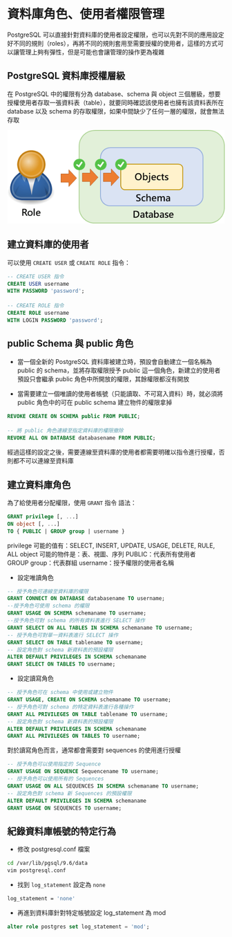 # 資料庫角色、使用者權限管理

PostgreSQL 可以直接針對資料庫的使用者設定權限，也可以先對不同的應用設定好不同的規則（roles），再將不同的規則套用至需要授權的使用者，這樣的方式可以讓管理上夠有彈性，但是可能也會讓管理的操作更為複雜

## PostgreSQL 資料庫授權層級

在 PostgreSQL 中的權限有分為 database、schema 與 object 三個層級，想要授權使用者存取一張資料表（table），就要同時確認該使用者也擁有該資料表所在 database 以及 schema 的存取權限，如果中間缺少了任何一層的權限，就會無法存取

![psql-11](./psql/psql-11.png "psql-11")

## 建立資料庫的使用者

可以使用 `CREATE USER` 或 `CREATE ROLE` 指令：

```sql
-- CREATE USER 指令
CREATE USER username
WITH PASSWORD 'password';

-- CREATE ROLE 指令
CREATE ROLE username
WITH LOGIN PASSWORD 'password';
```

## public Schema 與 public 角色

- 當一個全新的 PostgreSQL 資料庫被建立時，預設會自動建立一個名稱為 public 的 schema，並將存取權限授予 public 這一個角色，新建立的使用者預設只會繼承 public 角色中所開放的權限，其餘權限都沒有開放

- 當需要建立一個唯讀的使用者帳號（只能讀取、不可寫入資料）時，就必須將 public 角色中的可在 public schema 建立物件的權限拿掉

```sql
REVOKE CREATE ON SCHEMA public FROM PUBLIC;

-- 將 public 角色連線至指定資料庫的權限撤除
REVOKE ALL ON DATABASE databasename FROM PUBLIC;
```

經過這樣的設定之後，需要連線至資料庫的使用者都需要明確以指令進行授權，否則都不可以連線至資料庫

## 建立資料庫角色

為了給使用者分配權限，使用 `GRANT` 指令
語法：

```sql
GRANT privilege [, ...]
ON object [, ...]
TO { PUBLIC | GROUP group | username }
```

privilege 可能的值有：SELECT, INSERT, UPDATE, USAGE, DELETE, RULE, ALL 
object 可能的物件是：表、視圖、序列
PUBLIC：代表所有使用者
GROUP group：代表群組
username：授予權限的使用者名稱

- 設定唯讀角色

```sql
-- 授予角色可連線至資料庫的權限
GRANT CONNECT ON DATABASE databasename TO username;
--授予角色可使用 schema 的權限
GRANT USAGE ON SCHEMA schemaname TO username;
--授予角色可對 schema 的所有資料表進行 SELECT 操作
GRANT SELECT ON ALL TABLES IN SCHEMA schemaname TO username;
-- 授予角色可對單一資料表進行 SELECT 操作
GRANT SELECT ON TABLE tablename TO username;
-- 設定角色對 schema 新資料表的預設權限
ALTER DEFAULT PRIVILEGES IN SCHEMA schemaname
GRANT SELECT ON TABLES TO username;
```

- 設定讀寫角色

```sql
-- 授予角色可在 schema 中使用或建立物件
GRANT USAGE, CREATE ON SCHEMA schemaname TO username;
-- 授予角色可對 schema 的特定資料表進行各種操作
GRANT ALL PRIVILEGES ON TABLE tablename TO username;
-- 設定角色對 schema 新資料表的預設權限
ALTER DEFAULT PRIVILEGES IN SCHEMA schemaname
GRANT ALL PRIVILEGES ON TABLES TO username;
```

對於讀寫角色而言，通常都會需要對 sequences 的使用進行授權

```sql
-- 授予角色可以使用指定的 Sequence
GRANT USAGE ON SEQUENCE Sequencename TO username;
-- 授予角色可以使用所有的 Sequences
GRANT USAGE ON ALL SEQUENCES IN SCHEMA schemaname TO username;
-- 設定角色對 schema 新 Sequences 的預設權限
ALTER DEFAULT PRIVILEGES IN SCHEMA schemaname
GRANT USAGE ON SEQUENCES TO username;
```

## 紀錄資料庫帳號的特定行為

- 修改 postgresql.conf 檔案

```sh
cd /var/lib/pgsql/9.6/data
vim postgresql.conf
```

- 找到 `log_statement` 設定為 `none`

```sh
log_statement = 'none'
```

- 再進到資料庫針對特定帳號設定 log_statement 為 mod

```sql
alter role postgres set log_statement = 'mod';
```